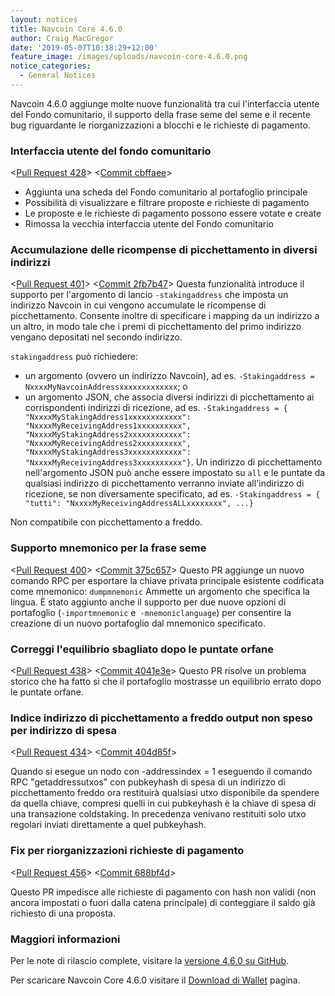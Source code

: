 ```yaml
---
layout: notices
title: Navcoin Core 4.6.0
author: Craig MacGregor
date: '2019-05-07T10:38:29+12:00'
feature_image: /images/uploads/navcoin-core-4.6.0.png
notice_categories:
  - General Notices
---
```

Navcoin 4.6.0 aggiunge molte nuove funzionalità tra cui l'interfaccia utente del Fondo comunitario, il supporto della frase seme del seme e il recente bug riguardante le riorganizzazioni a blocchi e le richieste di pagamento.
<!--more-->

### Interfaccia utente del fondo comunitario

<[Pull Request 428](https://github.com/NAVCoin/navcoin-core/pull/428)>
<[Commit cbffaee](https://github.com/NAVCoin/navcoin-core/commit/cbffaeee68d649069e0964b4930d04c441a7b63c)>

* Aggiunta una scheda del Fondo comunitario al portafoglio principale
* Possibilità di visualizzare e filtrare proposte e richieste di pagamento
* Le proposte e le richieste di pagamento possono essere votate e create
* Rimossa la vecchia interfaccia utente del Fondo comunitario

### Accumulazione delle ricompense di picchettamento in diversi indirizzi

<[Pull Request 401](https://github.com/NAVCoin/navcoin-core/pull/401)>
<[Commit 2fb7b47](https://github.com/NAVCoin/navcoin-core/commit/2fb7b47625dfe866f6079d8c7ac8c1dfb9f9de1d)>
Questa funzionalità introduce il supporto per l'argomento di lancio `-stakingaddress` che imposta un indirizzo Navcoin in cui vengono accumulate le ricompense di picchettamento. Consente inoltre di specificare i mapping da un indirizzo a un altro, in modo tale che i premi di picchettamento del primo indirizzo vengano depositati nel secondo indirizzo.

`stakingaddress` può richiedere:

* un argomento (ovvero un indirizzo Navcoin), ad es. `-Stakingaddress = NxxxxMyNavcoinAddressxxxxxxxxxxxxx`; o
* un argomento JSON, che associa diversi indirizzi di picchettamento ai corrispondenti indirizzi di ricezione, ad es. `-Stakingaddress = { "NxxxxMyStakingAddress1xxxxxxxxxxxx": "NxxxxMyReceivingAddress1xxxxxxxxxx", "NxxxxMyStakingAddress2xxxxxxxxxxxx": "NxxxxMyReceivingAddress2xxxxxxxxxx", "NxxxxMyStakingAddress3xxxxxxxxxxxx": "NxxxxMyReceivingAddress3xxxxxxxxxx"}`. Un indirizzo di picchettamento nell'argomento JSON può anche essere impostato su `all` e le puntate da qualsiasi indirizzo di picchettamento verranno inviate all'indirizzo di ricezione, se non diversamente specificato, ad es. `-Stakingaddress = { "tutti": "NxxxxMyReceivingAddressALLxxxxxxxx", ...}`

Non compatibile con picchettamento a freddo.

### Supporto mnemonico per la frase seme

<[Pull Request 400](https://github.com/NAVCoin/navcoin-core/pull/400)>
<[Commit 375c657](https://github.com/NAVCoin/navcoin-core/commit/375c657337c33c56a6b97350ba886bce9ba60c7c)>
Questo PR aggiunge un nuovo comando RPC per esportare la chiave privata principale esistente codificata come mnemonico:
`dumpmnemonic` Ammette un argomento che specifica la lingua.
È stato aggiunto anche il supporto per due nuove opzioni di portafoglio (`-importmnemonic` e` -mnemoniclanguage`) per consentire la creazione di un nuovo portafoglio dal mnemonico specificato.

### Correggi l'equilibrio sbagliato dopo le puntate orfane

<[Pull Request 438](https://github.com/NAVCoin/navcoin-core/pull/438)>
<[Commit 4041e3e](https://github.com/NAVCoin/navcoin-core/commit/4041e3ef5de672c6d4e6a20ce5b7f22df090ed14)>
Questo PR risolve un problema storico che ha fatto sì che il portafoglio mostrasse un equilibrio errato dopo le puntate orfane.

### Indice indirizzo di picchettamento a freddo output non speso per indirizzo di spesa

<[Pull Request 434](https://github.com/NAVCoin/navcoin-core/pull/434)>
<[Commit 404d85f](https://github.com/NAVCoin/navcoin-core/commit/404d85f8ea65bf764d3fa681a4d1483c3e72c507)>

Quando si esegue un nodo con -addressindex = 1 eseguendo il comando RPC "getaddressutxos" con pubkeyhash di spesa di un indirizzo di picchettamento freddo ora restituirà qualsiasi utxo disponibile da spendere da quella chiave, compresi quelli in cui pubkeyhash è la chiave di spesa di una transazione coldstaking. In precedenza venivano restituiti solo utxo regolari inviati direttamente a quel pubkeyhash.

### Fix per riorganizzazioni richieste di pagamento

<[Pull Request 456](https://github.com/NAVCoin/navcoin-core/pull/456)>
<[Commit 688bf4d](https://github.com/NAVCoin/navcoin-core/commit/688bf4d808ca5b5d3d08fef00d085397bb5b47f0)>

Questo PR impedisce alle richieste di pagamento con hash non validi (non ancora impostati o fuori dalla catena principale) di conteggiare il saldo già richiesto di una proposta.

### Maggiori informazioni

Per le note di rilascio complete, visitare la [versione 4.6.0 su GitHub](https://github.com/NAVCoin/navcoin-core/releases/tag/4.6.0).

Per scaricare Navcoin Core 4.6.0 visitare il [Download di Wallet](https://navcoin.org/en/wallets/#download-core) pagina.
